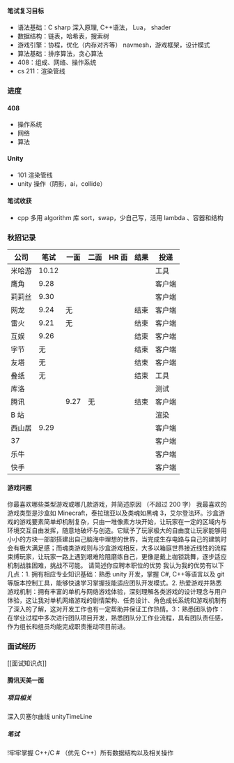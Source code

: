 
#### 笔试复习目标
* 语法基础：C sharp 深入原理, C++语法， Lua， shader
* 数据结构：链表，哈希表，搜索树
* 游戏引擎：协程，优化（内存对齐等） navmesh，游戏框架，设计模式
* 算法基础：排序算法，贪心算法
* 408：组成、网络、操作系统
* cs 211：渲染管线

### 进度
#### 408
* 操作系统
* 网络
* 算法
#### Unity
* 101 渲染管线
* unity 操作（阴影，ai，collide）

#### 笔试收获
* cpp 多用 algorithm 库 sort，swap，少自己写，活用 lambda 、容器和结构


### 秋招记录 

| 公司  | 笔试    | 一面   | 二面  | HR 面 | 结果  | 投递  |
| --- | ----- | ---- | --- | ---- | --- | --- |
| 米哈游 | 10.12 |      |     |      |     | 工具  |
| 鹰角  | 9.28  |      |     |      |     | 客户端 |
| 莉莉丝 | 9.30  |      |     |      |     | 客户端 |
| 网龙  | 9.24  | 无    |     |      | 结束  | 客户端 |
| 雷火  | 9.21  | 无    |     |      | 结束  | 客户端 |
| 互娱  | 9.26  |      |     |      | 结束  | 客户端 |
| 字节  | 无     |      |     |      | 结束  | 客户端 |
| 友塔  | 无     |      |     |      | 结束  | 客户端 |
| 叠纸  | 无     |      |     |      | 结束  | 工具  |
| 库洛  |       |      |     |      |     | 测试  |
| 腾讯  |       | 9.27 | 无   |      | 结束  | 客户端 |
| B 站 |       |      |     |      |     | 渲染  |
| 西山居 | 9.29  |      |     |      |     | 客户端 |
| 37  |       |      |     |      |     | 客户端 |
| 乐牛  |       |      |     |      |     | 客户端 |
| 快手  |       |      |     |      |     | 客户端 |



#### 游戏问题
你最喜欢哪些类型游戏或哪几款游戏，并简述原因 （不超过 200 字）
	我最喜欢的游戏类型是沙盒如 Minecraft，泰拉瑞亚以及类魂如黑魂 3，艾尔登法环。沙盒游戏的游戏要素简单却机制复杂，只由一堆像素方块开始，让玩家在一定的区域内与环境交互自由发挥，随意地破坏与创造。它赋予了玩家极大的自由度让玩家能够用小小的方块一部部搭建出自己脑海中理想的世界，当完成生存电路与自己的建筑时会有极大满足感；而魂类游戏则与沙盒游戏相反，大多以箱庭世界接近线性的流程束缚玩家，让玩家一路上遇到艰难险阻磨练自己，更像是戴上枷锁跳舞，逐步适应机制战胜困难，挑战不可能。
请简述你应聘本职位的优势
	我认为我的优势有以下几点：1. 拥有相应专业知识基础：熟悉 unity 开发，掌握 C#, C++等语言以及 git 等版本控制工具，能够快速学习掌握技能适应团队开发模式。2. 热爱游戏并熟悉游戏机制：拥有丰富的单机与网络游戏体验，深刻理解各类游戏的设计理念与用户体验，这让我对单机网络游戏的剧情架构、任务设计、角色成长系统和游戏机制有了深入的了解，这对开发工作也有一定帮助并保证工作热情。3：熟悉团队协作：在学业过程中多次进行团队项目开发，熟悉团队分工作业流程，具有团队责任感，作为组长和组员均能完成职责推动项目前进。


### 面试经历
[[面试知识点]]
#### 腾讯天美一面
##### 项目相关
深入贝塞尔曲线  unityTimeLine
##### 笔试
!牢牢掌握 C++/C # （优先 C++）所有数据结构以及相关操作



